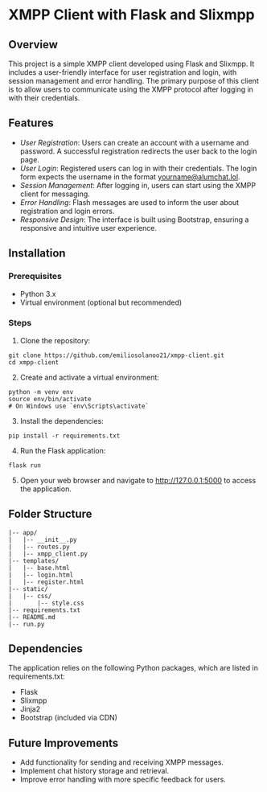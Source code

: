 # XMPP Client with Flask and Slixmpp

## Overview

This project is a simple XMPP client developed using Flask and Slixmpp. It includes a user-friendly interface for user registration and login, with session management and error handling. The primary purpose of this client is to allow users to communicate using the XMPP protocol after logging in with their credentials.

## Features

- *User Registration*: Users can create an account with a username and password. A successful registration redirects the user back to the login page.
- *User Login*: Registered users can log in with their credentials. The login form expects the username in the format yourname@alumchat.lol.
- *Session Management*: After logging in, users can start using the XMPP client for messaging.
- *Error Handling*: Flash messages are used to inform the user about registration and login errors.
- *Responsive Design*: The interface is built using Bootstrap, ensuring a responsive and intuitive user experience.

## Installation

### Prerequisites

- Python 3.x
- Virtual environment (optional but recommended)

### Steps

1. Clone the repository:

``` 
git clone https://github.com/emiliosolanoo21/xmpp-client.git
cd xmpp-client
```

2. Create and activate a virtual environment:

```
python -m venv env
source env/bin/activate   
# On Windows use `env\Scripts\activate`
```

3. Install the dependencies:

```
pip install -r requirements.txt
```

4. Run the Flask application:

```
flask run
```

5. Open your web browser and navigate to http://127.0.0.1:5000 to access the application.

## Folder Structure

```
|-- app/
|   |-- __init__.py
|   |-- routes.py
|   |-- xmpp_client.py
|-- templates/
|   |-- base.html
|   |-- login.html
|   |-- register.html
|-- static/
|   |-- css/
|       |-- style.css
|-- requirements.txt
|-- README.md
|-- run.py
```

## Dependencies

The application relies on the following Python packages, which are listed in requirements.txt:

- Flask
- Slixmpp
- Jinja2
- Bootstrap (included via CDN)

## Future Improvements

- Add functionality for sending and receiving XMPP messages.
- Implement chat history storage and retrieval.
- Improve error handling with more specific feedback for users.
